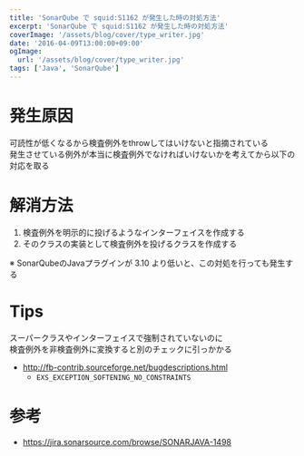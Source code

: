 ```yaml
---
title: 'SonarQube で squid:S1162 が発生した時の対処方法'
excerpt: 'SonarQube で squid:S1162 が発生した時の対処方法'
coverImage: '/assets/blog/cover/type_writer.jpg'
date: '2016-04-09T13:00:00+09:00'
ogImage:
  url: '/assets/blog/cover/type_writer.jpg'
tags: ['Java', 'SonarQube']
---
```


# 発生原因

可読性が低くなるから検査例外をthrowしてはいけないと指摘されている  
発生させている例外が本当に検査例外でなければいけないかを考えてから以下の対応を取る

# 解消方法

1. 検査例外を明示的に投げるようなインターフェイスを作成する
2. そのクラスの実装として検査例外を投げるクラスを作成する

※ SonarQubeのJavaプラグインが 3.10 より低いと、この対処を行っても発生する

# Tips

スーパークラスやインターフェイスで強制されていないのに  
検査例外を非検査例外に変換すると別のチェックに引っかかる
* http://fb-contrib.sourceforge.net/bugdescriptions.html
    - `EXS_EXCEPTION_SOFTENING_NO_CONSTRAINTS`


# 参考

* https://jira.sonarsource.com/browse/SONARJAVA-1498